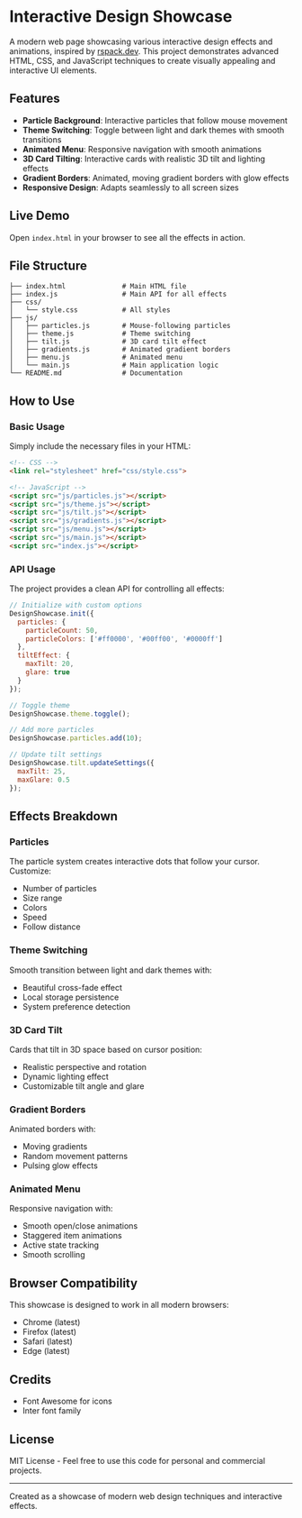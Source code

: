 # Interactive Design Showcase

A modern web page showcasing various interactive design effects and animations, inspired by [rspack.dev](https://rspack.dev). This project demonstrates advanced HTML, CSS, and JavaScript techniques to create visually appealing and interactive UI elements.

## Features

- **Particle Background**: Interactive particles that follow mouse movement
- **Theme Switching**: Toggle between light and dark themes with smooth transitions
- **Animated Menu**: Responsive navigation with smooth animations
- **3D Card Tilting**: Interactive cards with realistic 3D tilt and lighting effects
- **Gradient Borders**: Animated, moving gradient borders with glow effects
- **Responsive Design**: Adapts seamlessly to all screen sizes

## Live Demo

Open `index.html` in your browser to see all the effects in action.

## File Structure

```
├── index.html              # Main HTML file
├── index.js                # Main API for all effects
├── css/
│   └── style.css           # All styles
├── js/
│   ├── particles.js        # Mouse-following particles
│   ├── theme.js            # Theme switching
│   ├── tilt.js             # 3D card tilt effect
│   ├── gradients.js        # Animated gradient borders
│   ├── menu.js             # Animated menu
│   └── main.js             # Main application logic
└── README.md               # Documentation
```

## How to Use

### Basic Usage

Simply include the necessary files in your HTML:

```html
<!-- CSS -->
<link rel="stylesheet" href="css/style.css">

<!-- JavaScript -->
<script src="js/particles.js"></script>
<script src="js/theme.js"></script>
<script src="js/tilt.js"></script>
<script src="js/gradients.js"></script>
<script src="js/menu.js"></script>
<script src="js/main.js"></script>
<script src="index.js"></script>
```

### API Usage

The project provides a clean API for controlling all effects:

```javascript
// Initialize with custom options
DesignShowcase.init({
  particles: {
    particleCount: 50,
    particleColors: ['#ff0000', '#00ff00', '#0000ff']
  },
  tiltEffect: {
    maxTilt: 20,
    glare: true
  }
});

// Toggle theme
DesignShowcase.theme.toggle();

// Add more particles
DesignShowcase.particles.add(10);

// Update tilt settings
DesignShowcase.tilt.updateSettings({
  maxTilt: 25,
  maxGlare: 0.5
});
```

## Effects Breakdown

### Particles

The particle system creates interactive dots that follow your cursor. Customize:

- Number of particles
- Size range
- Colors
- Speed
- Follow distance

### Theme Switching

Smooth transition between light and dark themes with:

- Beautiful cross-fade effect
- Local storage persistence
- System preference detection

### 3D Card Tilt

Cards that tilt in 3D space based on cursor position:

- Realistic perspective and rotation
- Dynamic lighting effect
- Customizable tilt angle and glare

### Gradient Borders

Animated borders with:

- Moving gradients
- Random movement patterns
- Pulsing glow effects

### Animated Menu

Responsive navigation with:

- Smooth open/close animations
- Staggered item animations
- Active state tracking
- Smooth scrolling

## Browser Compatibility

This showcase is designed to work in all modern browsers:

- Chrome (latest)
- Firefox (latest)
- Safari (latest)
- Edge (latest)

## Credits

- Font Awesome for icons
- Inter font family

## License

MIT License - Feel free to use this code for personal and commercial projects.

---

Created as a showcase of modern web design techniques and interactive effects. 
